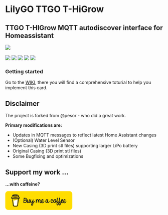 # LilyGO TTGO T-HiGrow
## TTGO T-HIGrow MQTT autodiscover interface for Homeassistant

![](https://github.com/pesor/TIGO-T-HIGrow/blob/master/images/T-Higrow.jpg)

<a href="https://github.com/pesor/TIGO-T-HIGrow/releases"><img src="https://img.shields.io/github/v/release/pesor/TIGO-T-HIGrow?style=plastic"/></a> <a href="https://github.com/pesor/TIGO-T-HIGrow/blob/master/LICENSE"><img src="https://img.shields.io/github/license/pesor/TIGO-T-HIGrow?style=plastic"/></a>  <a href="https://github.com/pesor/TIGO-T-HIGrow/stargazers"><img src="https://img.shields.io/github/stars/pesor/TTGO-T-Higrow?style=plastic"/></a>  <a href="https://github.com/pesor/TTGO-T-Higrow/releases"><img src="https://img.shields.io/github/downloads/pesor/TTGO-T-HIGrow/total?style=plastic"/></a>
<a href="https://github.com/pesor/TTGO-T-HIGrow/network/members"><img src="https://img.shields.io/github/forks/pesor/TTGO-T-Higrow?style=plastic"/></a>

### Getting started

Go to the [WIKI](https://github.com/pesor/TTGO-T-HIGrow/wiki), there you will find a comprehensive toturial to help you implement this card.


## Disclaimer

The project is forked from @pesor - who did a great work.

**Primary modifications are:**

- Updates in MQTT messages to reflect latest Home Assistant changes
- (Optional) Water Level Sensor 
- New Casing (3D print stl files) supporting larger LiPo battery
- Original Casing (3D print stl files)
- Some Bugfixing and optimizations

## Support my work ...
**...with caffeine?**  

<a href="https://www.buymeacoffee.com/cybdis" target="_blank">
  <img src="https://raw.githubusercontent.com/CybDis/CybDis/main/bmc-yellow-button.png" height="60px"/></a>
